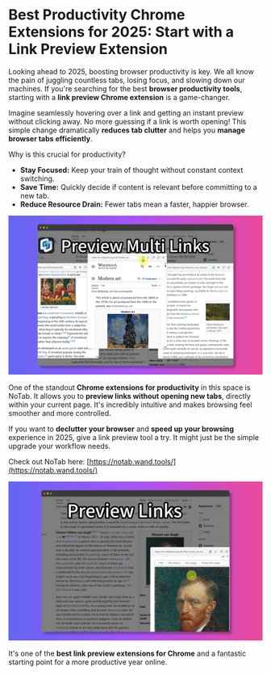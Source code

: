 # Best Productivity Chrome Extensions for 2025: Start with a Link Preview Extension

Looking ahead to 2025, boosting browser productivity is key. We all know the pain of juggling countless tabs, losing focus, and slowing down our machines. If you're searching for the best **browser productivity tools**, starting with a **link preview Chrome extension** is a game-changer.

Imagine seamlessly hovering over a link and getting an instant preview without clicking away. No more guessing if a link is worth opening! This simple change dramatically **reduces tab clutter** and helps you **manage browser tabs efficiently**.

Why is this crucial for productivity?
*   **Stay Focused:** Keep your train of thought without constant context switching.
*   **Save Time:** Quickly decide if content is relevant before committing to a new tab.
*   **Reduce Resource Drain:** Fewer tabs mean a faster, happier browser.

![NoTab link preview in action](../images/notab1.png)

One of the standout **Chrome extensions for productivity** in this space is NoTab. It allows you to **preview links without opening new tabs**, directly within your current page. It's incredibly intuitive and makes browsing feel smoother and more controlled.

If you want to **declutter your browser** and **speed up your browsing** experience in 2025, give a link preview tool a try. It might just be the simple upgrade your workflow needs.

Check out NoTab here: [https://notab.wand.tools/](https://notab.wand.tools/)

![NoTab reader mode feature](../images/notab2.png)

It's one of the **best link preview extensions for Chrome** and a fantastic starting point for a more productive year online.
